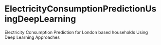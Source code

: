 # ElectricityConsumptionPredictionUsingDeepLearning
Electricity Consumption Prediction for London based households Using Deep Learning Approaches
